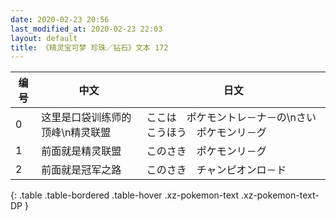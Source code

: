 ```yaml
---
date: 2020-02-23 20:56
last_modified_at: 2020-02-23 22:03
layout: default
title: 《精灵宝可梦 珍珠／钻石》文本 172
---
```

| 编号 | 中文 | 日文 |
| ---- | ---- | ---- |
| 0 | 这里是口袋训练师的顶峰\n精灵联盟 | ここは　ポケモントレ－ナ－の\nさいこうほう　ポケモンリ－グ |
| 1 | 前面就是精灵联盟 | このさき　ポケモンリ－グ |
| 2 | 前面就是冠军之路 | このさき　チャンピオンロ－ド |
{: .table .table-bordered .table-hover .xz-pokemon-text .xz-pokemon-text-DP }